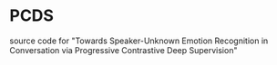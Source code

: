 # PCDS
source code for "Towards Speaker-Unknown Emotion Recognition in Conversation via Progressive Contrastive Deep Supervision"
